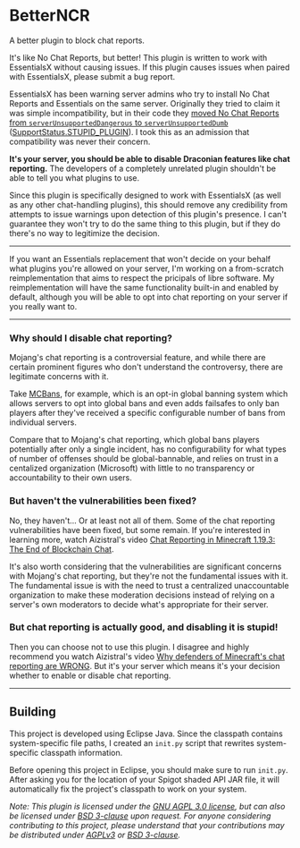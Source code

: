 # BetterNCR
A better plugin to block chat reports.

It's like No Chat Reports, but better! This plugin is written to work with EssentialsX without causing issues. If this plugin causes issues when paired with EssentialsX, please submit a bug report.

EssentialsX has been warning server admins who try to install No Chat Reports and Essentials on the same server. Originally they tried to claim it was simple incompatibility, but in their code they [moved No Chat Reports from `serverUnsupportedDangerous` to `serverUnsupportedDumb`](https://github.com/EssentialsX/Essentials/blob/0936fe80bd7426b0e002485163d026d5134d0c65/Essentials/src/main/java/com/earth2me/essentials/commands/Commandessentials.java#L796) ([SupportStatus.STUPID_PLUGIN](https://github.com/EssentialsX/Essentials/blob/bf14b88600601019fb51dd6e6a1524e411e9b339/Essentials/src/main/java/com/earth2me/essentials/utils/VersionUtil.java#L66)). I took this as an admission that compatibility was never their concern.

**It's your server, you should be able to disable Draconian features like chat reporting.** The developers of a completely unrelated plugin shouldn't be able to tell you what plugins to use.

Since this plugin is specifically designed to work with EssentialsX (as well as any other chat-handling plugins), this should remove any credibility from attempts to issue warnings upon detection of this plugin's presence. I can't guarantee they won't try to do the same thing to this plugin, but if they do there's no way to legitimize the decision.

---

If you want an Essentials replacement that won't decide on your behalf what plugins you're allowed on your server, I'm working on a from-scratch reimplementation that aims to respect the pricipals of libre software. My reimplementation will have the same functionality built-in and enabled by default, although you will be able to opt into chat reporting on your server if you really want to.

---

### Why should I disable chat reporting?

Mojang's chat reporting is a controversial feature, and while there are certain prominent figures who don't understand the controversy, there are legitimate concerns with it.

Take [MCBans](https://www.mcbans.com/#), for example, which is an opt-in global banning system which allows servers to opt into global bans and even adds failsafes to only ban players after they've received a specific configurable number of bans from individual servers.

Compare that to Mojang's chat reporting, which global bans players potentially after only a single incident, has no configurability for what types of number of offenses should be global-bannable, and relies on trust in a centalized organization (Microsoft) with little to no transparency or accountability to their own users.

### But haven't the vulnerabilities been fixed?

No, they haven't... Or at least not all of them. Some of the chat reporting vulnerabilities have been fixed, but some remain. If you're interested in learning more, watch Aizistral's video [Chat Reporting in Minecraft 1.19.3: The End of Blockchain Chat](https://www.youtube.com/watch?v=48H5nMQ_8Yg).

It's also worth considering that the vulnerabilities are significant concerns with Mojang's chat reporting, but they're not the fundamental issues with it. The fundamental issue is with the need to trust a centralized unaccountable organization to make these moderation decisions instead of relying on a server's own moderators to decide what's appropriate for their server.

### But chat reporting is actually good, and disabling it is stupid!

Then you can choose not to use this plugin. I disagree and highly recommend you watch Aizistral's video [Why defenders of Minecraft's chat reporting are WRONG](https://www.youtube.com/watch?v=bF_37BrWBSM). But it's your server which means it's your decision whether to enable or disable chat reporting.

---

## Building

This project is developed using Eclipse Java. Since the classpath contains system-specific file paths, I created an `init.py` script that rewrites system-specific classpath information.

Before opening this project in Eclipse, you should make sure to run `init.py`. After asking you for the location of your Spigot shaded API JAR file, it will automatically fix the project's classpath to work on your system.

*Note: This plugin is licensed under the [GNU AGPL 3.0 license](https://www.gnu.org/licenses/agpl-3.0.en.html), but can also be licensed under [BSD 3-clause](https://opensource.org/license/BSD-3-clause/) upon request. For anyone considering contributing to this project, please understand that your contributions may be distributed under [AGPLv3](https://www.gnu.org/licenses/agpl-3.0.en.html) or [BSD 3-clause](https://opensource.org/license/BSD-3-clause/).*
